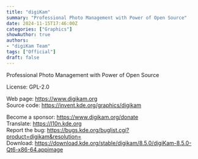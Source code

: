 ```yaml
---
title: "digiKam"
summary: "Professional Photo Management with Power of Open Source"
date: 2024-11-15T17:46:00Z
categories: ["Graphics"]
showAuthor: true
authors:
- "digiKam Team"
tags: ["Official"]
draft: false
---
```


Professional Photo Management with Power of Open Source

License: GPL-2.0

Web page: <https://www.digikam.org>  
Source code: <https://invent.kde.org/graphics/digikam>

Become a sponsor: <https://www.digikam.org/donate>  
Translate: <https://l10n.kde.org>  
Report the bug: <https://bugs.kde.org/buglist.cgi?product=digikam&resolution=>  
Download: <https://download.kde.org/stable/digikam/8.5.0/digiKam-8.5.0-Qt6-x86-64.appimage>
